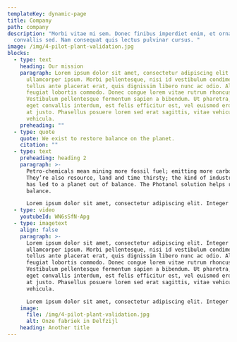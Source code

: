 ```yaml
---
templateKey: dynamic-page
title: Company
path: company
description: "Morbi vitae mi sem. Donec finibus imperdiet enim, et ornare nunc
  convallis sed. Nam consequat quis lectus pulvinar cursus. "
image: /img/4-pilot-plant-validation.jpg
blocks:
  - type: text
    heading: Our mission
    paragraph: Lorem ipsum dolor sit amet, consectetur adipiscing elit. Integer eu
      ullamcorper ipsum. Morbi pellentesque, nisi id vestibulum condimentum,
      tellus ante placerat erat, quis dignissim libero nunc ac odio. Aliquam
      feugiat lobortis commodo. Donec congue lorem vitae rutrum rhoncus.
      Vestibulum pellentesque fermentum sapien a bibendum. Ut pharetra, magna
      eget convallis interdum, est felis efficitur est, vel euismod eros justo
      at justo. Phasellus posuere lorem sed erat sagittis, vitae vehicula arcu
      vehicula.
    preheading: ""
  - type: quote
    quote: We exist to restore balance on the planet.
    citation: ""
  - type: text
    preheading: heading 2
    paragraph: >-
      Petro-chemicals mean mining more fossil fuel; emitting more carbon.
      They’re also resource, land and time thirsty; the kind of industry that
      has led to a planet out of balance. The Photanol solution helps reset that
      balance. 

      Lorem ipsum dolor sit amet, consectetur adipiscing elit. Integer eu ullamcorper ipsum. Morbi pellentesque, nisi id vestibulum condimentum, tellus ante placerat erat, quis dignissim libero nunc ac odio. Aliquam feugiat lobortis commodo. Donec congue lorem vitae rutrum rhoncus. Vestibulum pellentesque fermentum sapien a bibendum. Ut pharetra, magna eget convallis interdum, est felis efficitur est, vel euismod eros justo at justo. Phasellus posuere lorem sed erat sagittis, vitae vehicula arcu vehicula.
  - type: video
    youtubeId: WN6sSfN-Apg
  - type: imagetext
    align: false
    paragraph: >-
      Lorem ipsum dolor sit amet, consectetur adipiscing elit. Integer eu
      ullamcorper ipsum. Morbi pellentesque, nisi id vestibulum condimentum,
      tellus ante placerat erat, quis dignissim libero nunc ac odio. Aliquam
      feugiat lobortis commodo. Donec congue lorem vitae rutrum rhoncus.
      Vestibulum pellentesque fermentum sapien a bibendum. Ut pharetra, magna
      eget convallis interdum, est felis efficitur est, vel euismod eros justo
      at justo. Phasellus posuere lorem sed erat sagittis, vitae vehicula arcu
      vehicula.

      Lorem ipsum dolor sit amet, consectetur adipiscing elit. Integer eu ullamcorper ipsum. Morbi pellentesque, nisi id vestibulum condimentum, tellus ante placerat erat, quis dignissim libero nunc ac odio. Aliquam feugiat lobortis commodo. Donec congue lorem vitae rutrum rhoncus. Vestibulum pellentesque fermentum sapien a bibendum. Ut pharetra, magna eget convallis interdum, est felis efficitur est, vel euismod eros justo at justo. Phasellus posuere lorem sed erat sagittis, vitae vehicula arcu vehicula.
    image:
      file: /img/4-pilot-plant-validation.jpg
      alt: Onze fabriek in Delfzijl
    heading: Another title
---
```

